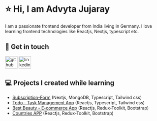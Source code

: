 # ⭐ Hi, I am Advyta Jujaray

I am a passionate frontend developer from India living in Germany.
I love learning frontend technologies like Reactjs, Nextjs, typescript etc. 

## 👋 Get in touch
[<img src='https://cdn-icons-png.flaticon.com/512/25/25231.png' alt='github' height='40'>](https://github.com/https://github.com/Advyta)
[<img src='https://cdn.jsdelivr.net/npm/simple-icons@3.0.1/icons/linkedin.svg' alt='linkedin' height='40'>](https://www.linkedin.com/in/www.linkedin.com/in/advyta-jujaray/)  

## 💻 Projects I created while learning

- [Subscription-Form](https://subscription-form-sand.vercel.app/personal-info) (Nextjs, MongoDB, Typescript, Tailwind css)
- [Todo - Task Management App](https://advyta.github.io/Todo-Project/) (Reactjs, Typescript, Tailwind css)
- [Best Beauty - E-commerce App](https://github.com/Advyta/Best-Beauty) (Reactjs, Redux-Toolkit, Bootstrap)
- [Countries APP](https://advyta.github.io/React-Countries-App/) (Reactjs, Redux-Toolkit, Bootstrap)